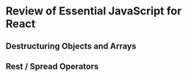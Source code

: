 # Review of Essential JavaScript for React

## Destructuring Objects and Arrays

## Rest / Spread Operators